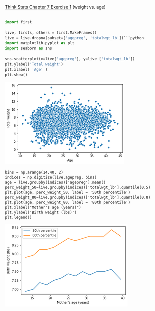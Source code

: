 [Think Stats Chapter 7 Exercise 1](http://greenteapress.com/thinkstats2/html/thinkstats2008.html#toc70) (weight vs. age)

```python 

import first

live, firsts, others = first.MakeFrames()
live = live.dropna(subset=['agepreg', 'totalwgt_lb'])```python
import matplotlib.pyplot as plt 
import seaborn as sns

sns.scatterplot(x=live['agepreg'], y=live ['totalwgt_lb'])
plt.ylabel('Total weight')
plt.xlabel( 'Age' )
plt.show()
```
![plot](images/ex7_scatter.png)

```
bins = np.arange(14,40, 2)
indices = np.digitize(live.agepreg, bins)
age = live.groupby(indices)['agepreg'].mean()
perc_weight_50=live.groupby(indices)['totalwgt_lb'].quantile(0.5)
plt.plot(age, perc_weight_50, label = '50th percentile')
perc_weight_80=live.groupby(indices)['totalwgt_lb'].quantile(0.8)
plt.plot(age, perc_weight_80, label = '80th percentile')
plt.xlabel("Mother's age (years)")
plt.ylabel('Birth weight (lbs)')
plt.legend()

```
![](images/ex7_graph.png)




